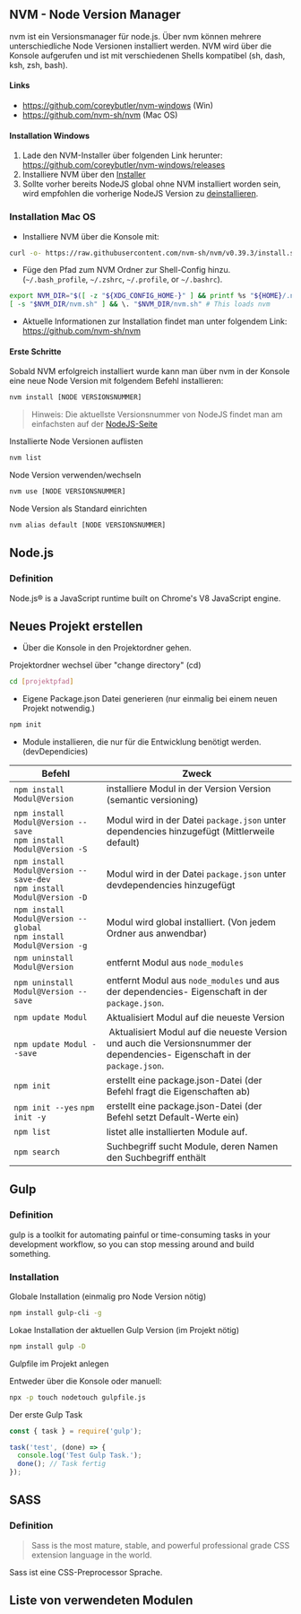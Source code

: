 ## NVM - Node Version Manager

nvm ist ein Versionsmanager für node.js. Über nvm können mehrere unterschiedliche Node Versionen installiert werden. NVM wird über die Konsole aufgerufen und ist mit verschiedenen Shells kompatibel (sh, dash, ksh, zsh, bash).

#### Links

- <https://github.com/coreybutler/nvm-windows> (Win)
- <https://github.com/nvm-sh/nvm> (Mac OS)

#### Installation Windows

1. Lade den NVM-Installer über folgenden Link herunter: <https://github.com/coreybutler/nvm-windows/releases>
2. Installiere NVM über den [Installer](https://github.com/coreybutler/nvm-windows/releases/download/1.1.12/nvm-setup.zip)
3. Sollte vorher bereits NodeJS global ohne NVM installiert worden sein, wird empfohlen die vorherige NodeJS Version zu [deinstallieren](https://stackoverflow.com/a/55300310).

### Installation Mac OS

- Installiere NVM über die Konsole mit:

```bash
curl -o- https://raw.githubusercontent.com/nvm-sh/nvm/v0.39.3/install.sh | bash
```

- Füge den Pfad zum NVM Ordner zur Shell-Config hinzu. (`~/.bash_profile`, `~/.zshrc`, `~/.profile`, or `~/.bashrc`).

```bash
export NVM_DIR="$([ -z "${XDG_CONFIG_HOME-}" ] && printf %s "${HOME}/.nvm" || printf %s "${XDG_CONFIG_HOME}/nvm")"
[ -s "$NVM_DIR/nvm.sh" ] && \. "$NVM_DIR/nvm.sh" # This loads nvm
```

- Aktuelle Informationen zur Installation findet man unter folgendem Link: <https://github.com/nvm-sh/nvm>

#### Erste Schritte

Sobald NVM erfolgreich installiert wurde kann man über nvm in der Konsole eine neue Node Version mit folgendem Befehl installieren:

```bash
nvm install [NODE VERSIONSNUMMER]
```

> Hinweis: Die aktuellste Versionsnummer von NodeJS findet man am einfachsten auf der [NodeJS-Seite](https://nodejs.org/en/)

Installierte Node Versionen auflisten

```bash
nvm list
```

Node Version verwenden/wechseln

```bash
nvm use [NODE VERSIONSNUMMER]
```

Node Version als Standard einrichten

```bash
nvm alias default [NODE VERSIONSNUMMER]
```

## Node.js

### Definition

Node.js® is a JavaScript runtime built on Chrome's V8 JavaScript engine.

## Neues Projekt erstellen

- Über die Konsole in den Projektordner gehen.

Projektordner wechsel über "change directory" (cd)

```bash
cd [projektpfad]
```

- Eigene Package.json Datei generieren (nur einmalig bei einem neuen Projekt notwendig.)

```bash
npm init
```

- Module installieren, die nur für die Entwicklung benötigt werden. (devDependicies)

| Befehl                                                                   | Zweck                                                                                                                        |
| ------------------------------------------------------------------------ | ---------------------------------------------------------------------------------------------------------------------------- |
| `npm install Modul@Version`                                              | installiere Modul in der Version Version (semantic versioning)                                                               |
| `npm install Modul@Version --save`<br>`npm install Modul@Version -S`     | Modul wird in der Datei `package.json` unter dependencies hinzugefügt (Mittlerweile default)                                 |
| `npm install Modul@Version --save-dev`<br>`npm install Modul@Version -D` | Modul wird in der Datei `package.json` unter devdependencies hinzugefügt                                                     |
| `npm install Modul@Version --global`<br>`npm install Modul@Version -g`   | Modul wird global installiert. (Von jedem Ordner aus anwendbar)                                                              |
| `npm uninstall Modul@Version`                                            | entfernt Modul aus `node_modules`                                                                                            |
| `npm uninstall Modul@Version --save`                                     | entfernt Modul aus `node_modules` und aus der dependencies- Eigenschaft in der `package.json`.                               |
| `npm update Modul`                                                       | Aktualisiert Modul auf die neueste Version                                                                                   |
| `npm update Modul --save`                                                |  Aktualisiert Modul auf die neueste Version und auch die Versionsnummer der dependencies- Eigenschaft in der `package.json`. |
| `npm init`                                                               | erstellt eine package.json-Datei (der Befehl fragt die Eigenschaften ab)                                                     |
| `npm init --yes` `npm init -y`                                           | erstellt eine package.json-Datei (der Befehl setzt Default-Werte ein)                                                        |
| `npm list`                                                               | listet alle installierten Module auf.                                                                                        |
| `npm search`                                                             | Suchbegriff sucht Module, deren Namen den Suchbegriff enthält                                                                |

## Gulp

### Definition

gulp is a toolkit for automating painful or time-consuming tasks in your development workflow, so you can stop messing around and build something.

### Installation

Globale Installation (einmalig pro Node Version nötig)

```bash
npm install gulp-cli -g
```

Lokae Installation der aktuellen Gulp Version (im Projekt nötig)

```bash
npm install gulp -D
```

Gulpfile im Projekt anlegen

Entweder über die Konsole oder manuell:

```bash
npx -p touch nodetouch gulpfile.js
```

Der erste Gulp Task

```js
const { task } = require('gulp');

task('test', (done) => {
  console.log('Test Gulp Task.');
  done(); // Task fertig
});
```

## SASS

### Definition

> Sass is the most mature, stable, and powerful professional grade CSS extension language in the world.

Sass ist eine CSS-Preprocessor Sprache.

## Liste von verwendeten Modulen
